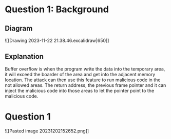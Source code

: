 # Question 1: Background
## Diagram
![[Drawing 2023-11-22 21.38.46.excalidraw|650]]
## Explanation
Buffer overflow is when the program write the data into the temporary area, it will exceed the boarder of the area and get into the adjacent memory location. The attack can then use this feature to run malicious code in the not allowed areas. The return address, the previous frame pointer and it can inject the malicious code into those areas to let the pointer point to the malicious code. 
# Question 1
![[Pasted image 20231202152652.png]]
